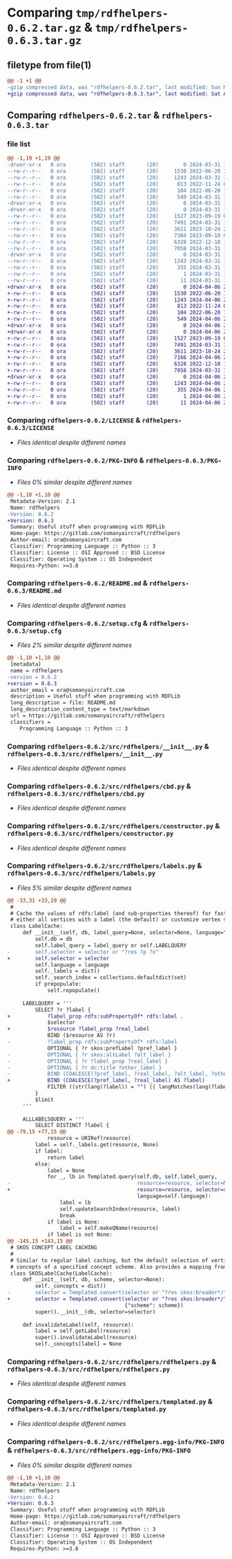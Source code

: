 # Comparing `tmp/rdfhelpers-0.6.2.tar.gz` & `tmp/rdfhelpers-0.6.3.tar.gz`

## filetype from file(1)

```diff
@@ -1 +1 @@
-gzip compressed data, was "rdfhelpers-0.6.2.tar", last modified: Sun Mar 31 12:32:05 2024, max compression
+gzip compressed data, was "rdfhelpers-0.6.3.tar", last modified: Sat Apr  6 22:24:37 2024, max compression
```

## Comparing `rdfhelpers-0.6.2.tar` & `rdfhelpers-0.6.3.tar`

### file list

```diff
@@ -1,19 +1,19 @@
-drwxr-xr-x   0 ora        (502) staff       (20)        0 2024-03-31 12:32:05.475914 rdfhelpers-0.6.2/
--rw-r--r--   0 ora        (502) staff       (20)     1530 2022-06-20 11:30:36.000000 rdfhelpers-0.6.2/LICENSE
--rw-r--r--   0 ora        (502) staff       (20)     1243 2024-03-31 12:32:05.475775 rdfhelpers-0.6.2/PKG-INFO
--rw-r--r--   0 ora        (502) staff       (20)      813 2022-11-24 09:55:26.000000 rdfhelpers-0.6.2/README.md
--rw-r--r--   0 ora        (502) staff       (20)      104 2022-06-20 12:10:06.000000 rdfhelpers-0.6.2/pyproject.toml
--rw-r--r--   0 ora        (502) staff       (20)      549 2024-03-31 12:32:05.476431 rdfhelpers-0.6.2/setup.cfg
-drwxr-xr-x   0 ora        (502) staff       (20)        0 2024-03-31 12:32:05.466597 rdfhelpers-0.6.2/src/
-drwxr-xr-x   0 ora        (502) staff       (20)        0 2024-03-31 12:32:05.472961 rdfhelpers-0.6.2/src/rdfhelpers/
--rw-r--r--   0 ora        (502) staff       (20)     1527 2023-09-19 00:45:45.000000 rdfhelpers-0.6.2/src/rdfhelpers/__init__.py
--rw-r--r--   0 ora        (502) staff       (20)     7491 2024-03-31 11:56:38.000000 rdfhelpers-0.6.2/src/rdfhelpers/cbd.py
--rw-r--r--   0 ora        (502) staff       (20)     3611 2023-10-24 23:12:19.000000 rdfhelpers-0.6.2/src/rdfhelpers/constructor.py
--rw-r--r--   0 ora        (502) staff       (20)     7304 2023-09-19 00:45:45.000000 rdfhelpers-0.6.2/src/rdfhelpers/labels.py
--rw-r--r--   0 ora        (502) staff       (20)     6328 2022-12-18 10:27:46.000000 rdfhelpers-0.6.2/src/rdfhelpers/rdfhelpers.py
--rw-r--r--   0 ora        (502) staff       (20)     7058 2024-03-31 12:25:45.000000 rdfhelpers-0.6.2/src/rdfhelpers/templated.py
-drwxr-xr-x   0 ora        (502) staff       (20)        0 2024-03-31 12:32:05.475272 rdfhelpers-0.6.2/src/rdfhelpers.egg-info/
--rw-r--r--   0 ora        (502) staff       (20)     1243 2024-03-31 12:32:05.000000 rdfhelpers-0.6.2/src/rdfhelpers.egg-info/PKG-INFO
--rw-r--r--   0 ora        (502) staff       (20)      355 2024-03-31 12:32:05.000000 rdfhelpers-0.6.2/src/rdfhelpers.egg-info/SOURCES.txt
--rw-r--r--   0 ora        (502) staff       (20)        1 2024-03-31 12:32:05.000000 rdfhelpers-0.6.2/src/rdfhelpers.egg-info/dependency_links.txt
--rw-r--r--   0 ora        (502) staff       (20)       11 2024-03-31 12:32:05.000000 rdfhelpers-0.6.2/src/rdfhelpers.egg-info/top_level.txt
+drwxr-xr-x   0 ora        (502) staff       (20)        0 2024-04-06 22:24:37.002603 rdfhelpers-0.6.3/
+-rw-r--r--   0 ora        (502) staff       (20)     1530 2022-06-20 11:30:36.000000 rdfhelpers-0.6.3/LICENSE
+-rw-r--r--   0 ora        (502) staff       (20)     1243 2024-04-06 22:24:37.002441 rdfhelpers-0.6.3/PKG-INFO
+-rw-r--r--   0 ora        (502) staff       (20)      813 2022-11-24 09:55:26.000000 rdfhelpers-0.6.3/README.md
+-rw-r--r--   0 ora        (502) staff       (20)      104 2022-06-20 12:10:06.000000 rdfhelpers-0.6.3/pyproject.toml
+-rw-r--r--   0 ora        (502) staff       (20)      549 2024-04-06 22:24:37.003496 rdfhelpers-0.6.3/setup.cfg
+drwxr-xr-x   0 ora        (502) staff       (20)        0 2024-04-06 22:24:36.957089 rdfhelpers-0.6.3/src/
+drwxr-xr-x   0 ora        (502) staff       (20)        0 2024-04-06 22:24:36.966901 rdfhelpers-0.6.3/src/rdfhelpers/
+-rw-r--r--   0 ora        (502) staff       (20)     1527 2023-09-19 00:45:45.000000 rdfhelpers-0.6.3/src/rdfhelpers/__init__.py
+-rw-r--r--   0 ora        (502) staff       (20)     7491 2024-03-31 11:56:38.000000 rdfhelpers-0.6.3/src/rdfhelpers/cbd.py
+-rw-r--r--   0 ora        (502) staff       (20)     3611 2023-10-24 23:12:19.000000 rdfhelpers-0.6.3/src/rdfhelpers/constructor.py
+-rw-r--r--   0 ora        (502) staff       (20)     7166 2024-04-06 22:19:07.000000 rdfhelpers-0.6.3/src/rdfhelpers/labels.py
+-rw-r--r--   0 ora        (502) staff       (20)     6328 2022-12-18 10:27:46.000000 rdfhelpers-0.6.3/src/rdfhelpers/rdfhelpers.py
+-rw-r--r--   0 ora        (502) staff       (20)     7058 2024-03-31 12:25:45.000000 rdfhelpers-0.6.3/src/rdfhelpers/templated.py
+drwxr-xr-x   0 ora        (502) staff       (20)        0 2024-04-06 22:24:37.001794 rdfhelpers-0.6.3/src/rdfhelpers.egg-info/
+-rw-r--r--   0 ora        (502) staff       (20)     1243 2024-04-06 22:24:36.000000 rdfhelpers-0.6.3/src/rdfhelpers.egg-info/PKG-INFO
+-rw-r--r--   0 ora        (502) staff       (20)      355 2024-04-06 22:24:36.000000 rdfhelpers-0.6.3/src/rdfhelpers.egg-info/SOURCES.txt
+-rw-r--r--   0 ora        (502) staff       (20)        1 2024-04-06 22:24:36.000000 rdfhelpers-0.6.3/src/rdfhelpers.egg-info/dependency_links.txt
+-rw-r--r--   0 ora        (502) staff       (20)       11 2024-04-06 22:24:36.000000 rdfhelpers-0.6.3/src/rdfhelpers.egg-info/top_level.txt
```

### Comparing `rdfhelpers-0.6.2/LICENSE` & `rdfhelpers-0.6.3/LICENSE`

 * *Files identical despite different names*

### Comparing `rdfhelpers-0.6.2/PKG-INFO` & `rdfhelpers-0.6.3/PKG-INFO`

 * *Files 0% similar despite different names*

```diff
@@ -1,10 +1,10 @@
 Metadata-Version: 2.1
 Name: rdfhelpers
-Version: 0.6.2
+Version: 0.6.3
 Summary: Useful stuff when programming with RDFLib
 Home-page: https://gitlab.com/somanyaircraft/rdfhelpers
 Author-email: ora@somanyaircraft.com
 Classifier: Programming Language :: Python :: 3
 Classifier: License :: OSI Approved :: BSD License
 Classifier: Operating System :: OS Independent
 Requires-Python: >=3.8
```

### Comparing `rdfhelpers-0.6.2/README.md` & `rdfhelpers-0.6.3/README.md`

 * *Files identical despite different names*

### Comparing `rdfhelpers-0.6.2/setup.cfg` & `rdfhelpers-0.6.3/setup.cfg`

 * *Files 2% similar despite different names*

```diff
@@ -1,10 +1,10 @@
 [metadata]
 name = rdfhelpers
-version = 0.6.2
+version = 0.6.3
 author_email = ora@somanyaircraft.com
 description = Useful stuff when programming with RDFLib
 long_description = file: README.md
 long_description_content_type = text/markdown
 url = https://gitlab.com/somanyaircraft/rdfhelpers
 classifiers = 
 	Programming Language :: Python :: 3
```

### Comparing `rdfhelpers-0.6.2/src/rdfhelpers/__init__.py` & `rdfhelpers-0.6.3/src/rdfhelpers/__init__.py`

 * *Files identical despite different names*

### Comparing `rdfhelpers-0.6.2/src/rdfhelpers/cbd.py` & `rdfhelpers-0.6.3/src/rdfhelpers/cbd.py`

 * *Files identical despite different names*

### Comparing `rdfhelpers-0.6.2/src/rdfhelpers/constructor.py` & `rdfhelpers-0.6.3/src/rdfhelpers/constructor.py`

 * *Files identical despite different names*

### Comparing `rdfhelpers-0.6.2/src/rdfhelpers/labels.py` & `rdfhelpers-0.6.3/src/rdfhelpers/labels.py`

 * *Files 5% similar despite different names*

```diff
@@ -33,31 +33,29 @@
 #
 # Cache the values of rdfs:label (and sub-properties thereof) for faster access. Select
 # either all vertices with a label (the default) or customize vertex selection.
 class LabelCache:
     def __init__(self, db, label_query=None, selector=None, language="en", prepopulate=False):
         self.db = db
         self.label_query = label_query or self.LABELQUERY
-        self.selector = selector or "?res ?p ?o"
+        self.selector = selector
         self.language = language
         self._labels = dict()
         self._search_index = collections.defaultdict(set)
         if prepopulate:
             self.repopulate()
 
     LABELQUERY = '''
         SELECT ?r ?label {
+            ?label_prop rdfs:subPropertyOf* rdfs:label .
             $selector
+            $resource ?label_prop ?real_label
             BIND ($resource AS ?r)
-            ?label_prop rdfs:subPropertyOf* rdfs:label
             OPTIONAL { ?r skos:prefLabel ?pref_label }
-            OPTIONAL { ?r skos:altLabel ?alt_label }
-            OPTIONAL { ?r ?label_prop ?real_label }
-            OPTIONAL { ?r dc:title ?other_label }
-            BIND (COALESCE(?pref_label, ?real_label, ?alt_label, ?other_label) AS ?label)
+            BIND (COALESCE(?pref_label, ?real_label) AS ?label)
             FILTER ((str(lang(?label)) = "") || langMatches(lang(?label), "$language"))
         }
         $limit
     '''
 
     ALLLABELSQUERY = '''
         SELECT DISTINCT ?label {
@@ -79,15 +77,15 @@
             resource = URIRef(resource)
         label = self._labels.get(resource, None)
         if label:
             return label
         else:
             label = None
             for _, lb in Templated.query(self.db, self.label_query,
-                                         resource=resource, selector=None, limit="LIMIT 1",
+                                         resource=resource, selector=self.selector, limit="LIMIT 1",
                                          language=self.language):
                 label = lb
                 self.updateSearchIndex(resource, label)
                 break
             if label is None:
                 label = self.makeQName(resource)
             if label is not None:
@@ -145,15 +143,15 @@
 # SKOS CONCEPT LABEL CACHING
 #
 # Similar to regular label caching, but the default selection of vertices includes only the
 # concepts of a specified concept scheme. Also provides a mapping from labels to concepts.
 class SKOSLabelCache(LabelCache):
     def __init__(self, db, scheme, selector=None):
         self._concepts = dict()
-        selector = Templated.convert(selector or "?res skos:broader*/^skos:hasTopConcept $scheme",
+        selector = Templated.convert(selector or "?res skos:broader*/^skos:hasTopConcept $scheme .",
                                      {"scheme": scheme})
         super().__init__(db, selector=selector)
 
     def invalidateLabel(self, resource):
         label = self.getLabel(resource)
         super().invalidateLabel(resource)
         self._concepts[label] = None
```

### Comparing `rdfhelpers-0.6.2/src/rdfhelpers/rdfhelpers.py` & `rdfhelpers-0.6.3/src/rdfhelpers/rdfhelpers.py`

 * *Files identical despite different names*

### Comparing `rdfhelpers-0.6.2/src/rdfhelpers/templated.py` & `rdfhelpers-0.6.3/src/rdfhelpers/templated.py`

 * *Files identical despite different names*

### Comparing `rdfhelpers-0.6.2/src/rdfhelpers.egg-info/PKG-INFO` & `rdfhelpers-0.6.3/src/rdfhelpers.egg-info/PKG-INFO`

 * *Files 0% similar despite different names*

```diff
@@ -1,10 +1,10 @@
 Metadata-Version: 2.1
 Name: rdfhelpers
-Version: 0.6.2
+Version: 0.6.3
 Summary: Useful stuff when programming with RDFLib
 Home-page: https://gitlab.com/somanyaircraft/rdfhelpers
 Author-email: ora@somanyaircraft.com
 Classifier: Programming Language :: Python :: 3
 Classifier: License :: OSI Approved :: BSD License
 Classifier: Operating System :: OS Independent
 Requires-Python: >=3.8
```

